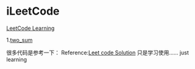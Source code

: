 # iLeetCode
[LeetCode Learning](https://leetcode.com/problemset/all/)

1.[two_sum](https://leetcode.com/problems/two-sum/description/)






很多代码是参考一下：
Reference:[Leet code Solution](https://github.com/soulmachine/leetcode)
只是学习使用…… just learning
